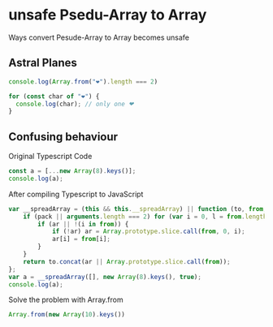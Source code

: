# unsafe Psedu-Array to Array
Ways convert Pesude-Array to Array becomes unsafe

## Astral Planes

```js
console.log(Array.from("❤").length === 2)
```

```js
for (const char of "❤") {
  console.log(char); // only one ❤
}
```

## Confusing behaviour
Original Typescript Code
```ts
const a = [...new Array(8).keys()];
console.log(a);
```

After compiling Typescript to JavaScript
```js
var __spreadArray = (this && this.__spreadArray) || function (to, from, pack) {
    if (pack || arguments.length === 2) for (var i = 0, l = from.length, ar; i < l; i++) {
        if (ar || !(i in from)) {
            if (!ar) ar = Array.prototype.slice.call(from, 0, i);
            ar[i] = from[i];
        }
    }
    return to.concat(ar || Array.prototype.slice.call(from));
};
var a = __spreadArray([], new Array(8).keys(), true);
console.log(a);
```
Solve the problem with Array.from

```js
Array.from(new Array(10).keys())
```
